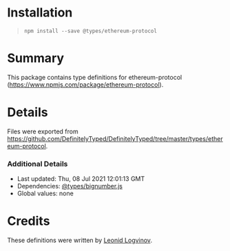 # Installation
> `npm install --save @types/ethereum-protocol`

# Summary
This package contains type definitions for ethereum-protocol (https://www.npmjs.com/package/ethereum-protocol).

# Details
Files were exported from https://github.com/DefinitelyTyped/DefinitelyTyped/tree/master/types/ethereum-protocol.

### Additional Details
 * Last updated: Thu, 08 Jul 2021 12:01:13 GMT
 * Dependencies: [@types/bignumber.js](https://npmjs.com/package/@types/bignumber.js)
 * Global values: none

# Credits
These definitions were written by [Leonid Logvinov](https://github.com/LogvinovLeon).
